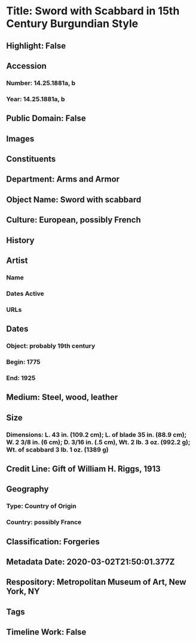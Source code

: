 # Title: Sword with Scabbard in 15th Century Burgundian Style
## Highlight: False
## Accession
### Number: 14.25.1881a, b
### Year: 14.25.1881a, b
## Public Domain: False
## Images
## Constituents
## Department: Arms and Armor
## Object Name: Sword with scabbard
## Culture: European, possibly French
## History
## Artist
### Name
### Dates Active
### URLs
## Dates
### Object: probably 19th century
### Begin: 1775
### End: 1925
## Medium: Steel, wood, leather
## Size
### Dimensions: L. 43 in. (109.2 cm); L. of blade 35 in. (88.9 cm); W. 2 3/8 in. (6 cm); D. 3/16 in. (.5 cm), Wt. 2 lb. 3 oz. (992.2 g); Wt. of scabbard 3 lb. 1 oz. (1389 g)
## Credit Line: Gift of William H. Riggs, 1913
## Geography
### Type: Country of Origin
### Country: possibly France
## Classification: Forgeries
## Metadata Date: 2020-03-02T21:50:01.377Z
## Respository: Metropolitan Museum of Art, New York, NY
## Tags
## Timeline Work: False